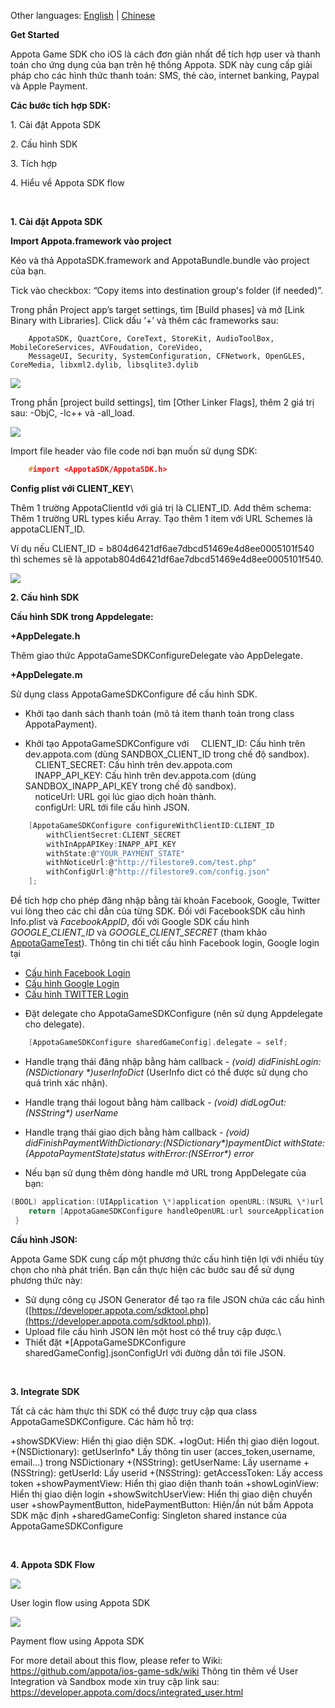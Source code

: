 Other languages: [English](README_EN.md) | [Chinese](README_CN.md)

**Get Started**

Appota Game SDK cho iOS là cách đơn giản nhất để tích hợp user và thanh toán cho ứng dụng của bạn trên hệ thống Appota. SDK này cung cấp giải pháp cho các hình thức thanh toán: SMS, thẻ cào, internet banking, Paypal và Apple Payment.

**Các bước tích hợp SDK:**

​1. Cài đặt Appota SDK

​2. Cấu hình SDK

​3. Tích hợp

​4. Hiểu về Appota SDK flow

 

**1. Cài đặt Appota SDK**

**Import Appota.framework vào project**

Kéo và thả AppotaSDK.framework and AppotaBundle.bundle vào project của bạn.

Tick vào checkbox: “Copy items into destination group's folder (if needed)”.
 
Trong phần Project app’s target settings, tìm [Build phases] và mở [Link Binary with Libraries]. Click dấu ‘+’ và thêm các frameworks sau:

```
    AppotaSDK, QuaztCore, CoreText, StoreKit, AudioToolBox, MobileCoreServices, AVFoudation, CoreVideo,
    MessageUI, Security, SystemConfiguration, CFNetwork, OpenGLES, CoreMedia, libxml2.dylib, libsqlite3.dylib
```

![](docs/vn/step1.jpg)

Trong phần [project build settings], tìm [Other Linker Flags], thêm 2 giá trị sau: -ObjC, -lc++ và -all\_load.

![](docs/vn/step2.jpg)

Import file header vào file code nơi bạn muốn sử dụng SDK:

``` c
    #import <AppotaSDK/AppotaSDK.h>
```

**Config plist với CLIENT\_KEY**\
 
Thêm 1 trường AppotaClientId với giá trị là CLIENT\_ID. Add thêm schema: Thêm 1 trường URL types kiểu Array. Tạo thêm 1 item với URL Schemes là appotaCLIENT\_ID.
 
Ví dụ nếu CLIENT\_ID = b804d6421df6ae7dbcd51469e4d8ee0005101f540 thì schemes sẽ là appotab804d6421df6ae7dbcd51469e4d8ee0005101f540.

![](docs/vn/step3.jpg)

**2. Cấu hình SDK**

**Cấu hình SDK trong Appdelegate:**

**+AppDelegate.h**

Thêm giao thức AppotaGameSDKConfigureDelegate vào AppDelegate.

**+AppDelegate.m**

Sử dụng class AppotaGameSDKConfigure để cấu hình SDK.

- Khởi tạo danh sách thanh toán (mô tả item thanh toán trong class AppotaPayment).

- Khởi tạo AppotaGameSDKConfigure với 
     CLIENT\_ID: Cấu hình trên dev.appota.com (dùng SANDBOX\_CLIENT\_ID trong chế độ sandbox).\
     CLIENT\_SECRET: Cấu hình trên dev.appota.com \
     INAPP\_API\_KEY: Cấu hình trên dev.appota.com (dùng SANDBOX\_INAPP\_API\_KEY trong chế độ sandbox).\
     noticeUrl: URL gọi lúc giao dịch hoàn thành.\
     configUrl: URL tới file cấu hình JSON.

``` c
    [AppotaGameSDKConfigure configureWithClientID:CLIENT_ID
        withClientSecret:CLIENT_SECRET
        withInAppAPIKey:INAPP_API_KEY
        withState:@"YOUR_PAYMENT_STATE" 
        withNoticeUrl:@"http://filestore9.com/test.php"
        withConfigUrl:@"http://filestore9.com/config.json" 
    ];
```

Để tích hợp cho phép đăng nhập bằng tài khoản Facebook, Google, Twitter vui lòng theo các chỉ dẫn của từng SDK. Đối với FacebookSDK cấu hình Info.plist và *FacebookAppID*, đối với Google SDK cấu hình *GOOGLE_CLIENT_ID* và *GOOGLE_CLIENT_SECRET* (tham khảo [AppotaGameTest](GameIntegration/AppotaGameTest)).
Thông tin chi tiết cấu hình Facebook login, Google login tại
* [Cấu hình Facebook Login](FBLOGIN_INTEGRATION_EN.md)
* [Cấu hình Google Login](GGLOGIN_INTEGRATION.md)
* [Cấu hình TWITTER Login](TWITTERLOGIN_INTEGRATION_EN.md)


- Đặt delegate cho AppotaGameSDKConfigure (nên sử dụng Appdelegate cho delegate).

``` c
    [AppotaGameSDKConfigure sharedGameConfig].delegate = self;
```

- Handle trạng thái đăng nhập bằng hàm callback - *(void) didFinishLogin:(NSDictionary \*)userInfoDict* (UserInfo dict có thể được sử dụng cho quá trình xác nhận).

- Handle trạng thái logout bằng hàm callback - *(void) didLogOut:(NSString\*) userName*

- Handle trạng thái giao dịch bằng hàm callback - *(void) didFinishPaymentWithDictionary:(NSDictionary\*)paymentDict
withState:(AppotaPaymentState)status withError:(NSError\*) error*

- Nếu bạn sử dụng thêm dòng handle mở URL trong AppDelegate của bạn:

``` c
(BOOL) application:(UIApplication \*)application openURL:(NSURL \*)url sourceApplication:(NSString \*)sourceApplication annotation:(id)annotation {\
    return [AppotaGameSDKConfigure handleOpenURL:url sourceApplication:sourceApplication annotation:annotation];\
 }
```

**Cấu hình JSON:**

Appota Game SDK cung cấp một phương thức cấu hình tiện lợi với nhiều tùy
chọn cho nhà phát triển. Bạn cần thực hiện các bước sau để sử dụng
phương thức này:

- Sử dụng công cụ JSON Generator để tạo ra file JSON chứa các cấu hình
([https://developer.appota.com/sdktool.php](https://developer.appota.com/sdktool.php)).
 - Upload file cấu hình JSON lên một host có thể truy cập được.\
 - Thiết đặt \*[AppotaGameSDKConfigure sharedGameConfig].jsonConfigUrl với đường dẫn tới file JSON.

 

**3. Integrate SDK**

Tất cả các hàm thực thi SDK có thể được truy cập qua class AppotaGameSDKConfigure. Các hàm hỗ trợ:

 +showSDKView: Hiển thị giao diện SDK.
 +logOut: Hiển thị giao diện logout.
 +(NSDictionary): getUserInfo\* Lấy thông tin user (acces\_token,username, email…) trong NSDictionary
 +(NSString): getUserName: Lấy username
 +(NSString): getUserId: Lấy userid
 +(NSString): getAccessToken: Lấy access token
 +showPaymentView: Hiển thị giao diện thanh toán
 +showLoginView: Hiển thị giao diện login
 +showSwitchUserView: Hiển thị giao diện chuyển user
 +showPaymentButton, hidePaymentButton: Hiện/ẩn nút bấm Appota SDK mặc định
 +sharedGameConfig: Singleton shared instance của AppotaGameSDKConfigure

 

**4. Appota SDK Flow**

![](docs/user_flow.png)

User login flow using Appota SDK

![](docs/payment_flow.png)

Payment flow using Appota SDK

For more detail about this flow, please refer to Wiki: https://github.com/appota/ios-game-sdk/wiki
Thông tin thêm về User Integration và Sandbox mode xin truy cập link sau: https://developer.appota.com/docs/integrated_user.html

